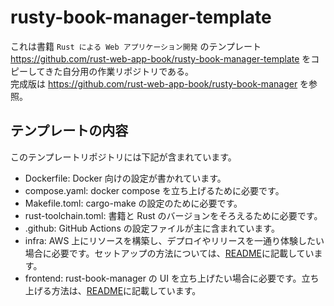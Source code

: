 # rusty-book-manager-template

これは書籍 `Rust による Web アプリケーション開発` のテンプレート https://github.com/rust-web-app-book/rusty-book-manager-template をコピーしてきた自分用の作業リポジトリである。  
完成版は https://github.com/rust-web-app-book/rusty-book-manager を参照。

## テンプレートの内容

このテンプレートリポジトリには下記が含まれています。

- Dockerfile: Docker 向けの設定が書かれています。
- compose.yaml: docker compose を立ち上げるために必要です。
- Makefile.toml: cargo-make の設定のために必要です。
- rust-toolchain.toml: 書籍と Rust のバージョンをそろえるために必要です。
- .github: GitHub Actions の設定ファイルが主に含まれています。
- infra: AWS 上にリソースを構築し、デプロイやリリースを一通り体験したい場合に必要です。セットアップの方法については、[README](./infra/README.md)に記載しています。
- frontend: rust-book-manager の UI を立ち上げたい場合に必要です。立ち上げる方法は、[README](./frontend/README.md)に記載しています。

